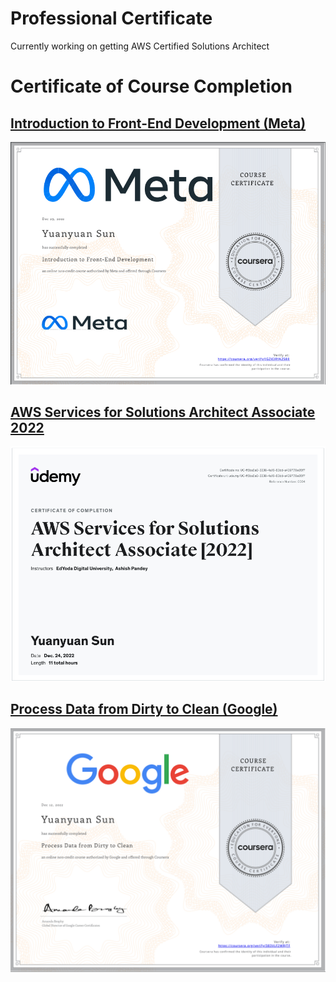 

# Professional Certificate
Currently working on getting AWS Certified Solutions Architect

# Certificate of Course Completion
## [Introduction to Front-End Development (Meta)](https://coursera.org/share/7ebc7325faa3ed84f5e913b6be396005)


![Introduction to Front-End Development (Meta)](Images/IntroductionToFront-Endevelopment.png)


## [AWS Services for Solutions Architect Associate 2022](https://www.udemy.com/certificate/UC-ff5ba6a0-3338-4a16-83dd-a439778e85f7/)

![AWS Services for Solutions Architect Associate 2022](Images/AWSServicesForSolutionsArchitectAssociate2022.png)


## [Process Data from Dirty to Clean (Google)](https://www.coursera.org/account/accomplishments/verify/383VLF2WRJTF?utm_source=ln&utm_medium=certificate&utm_content=cert_image&utm_campaign=sharing_cta&utm_product=course)

![Process Data from Dirty to Clean (Google)](Images/ProcessDataFromDirtyToClean.png)
